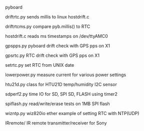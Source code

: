   pyboard 

driftrtc.py sends millis to linux hostdrift.c

driftrtcms.py compare pyb.millis() to RTC 

hostdrift.c  reads ms timestamps on /dev/ttyAMC0

gpspps.py    pyboard drift check with GPS pps on X1

gpsrtc.py    RTC drift check with GPS pps on X1

setrtc.py    set RTC from UNIX date

lowerpower.py  measure current for various power settings

htu21d.py  class for HTU21D temp/humidity I2C sensor

sdperf2.py  time IO for SD, SPI SD, FLASH using timer2

spiflash.py  read/write/erase tests on 1MB SPI flash

wizntp.py   wiz820io ether example of setting RTC with NTP(UDP)

IRremote/   IR remote transmitter/receiver for Sony
